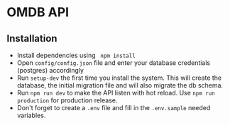 # OMDB API

## Installation

- Install dependencies using <code> npm install </code>
- Open <code>config/config.json</code> file and enter your database credentials (postgres) accordingly
- Run <code>setup-dev</code> the first time you install the system. This will create the database, the initial migration file and will also migrate the db schema.
- Run <code>npm run dev</code> to make the API listen with hot reload. Use <code>npm run production</code> for production release.
- Don't forget to create a <code>.env</code> file and fill in the <code>.env.sample</code> needed variables.





